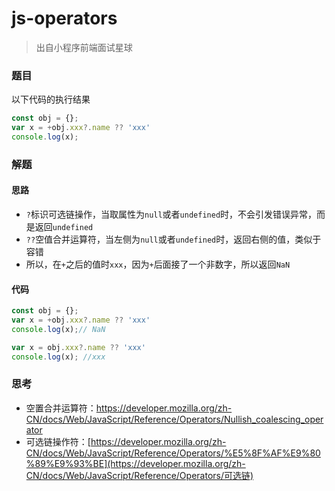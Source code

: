 # js-operators

> 出自小程序前端面试星球

### 题目

以下代码的执行结果

```javascript
const obj = {};
var x = +obj.xxx?.name ?? 'xxx'
console.log(x);
```



### 解题

#### 思路

* `?`标识可选链操作，当取属性为`null`或者`undefined`时，不会引发错误异常，而是返回`undefined`
* `??`空值合并运算符，当左侧为`null`或者`undefined`时，返回右侧的值，类似于容错
* 所以，在`+`之后的值时`xxx`，因为`+`后面接了一个非数字，所以返回`NaN`

#### 代码

```javascript
const obj = {};
var x = +obj.xxx?.name ?? 'xxx'
console.log(x);// NaN

var x = obj.xxx?.name ?? 'xxx'
console.log(x); //xxx
```



### 思考

* 空置合并运算符：https://developer.mozilla.org/zh-CN/docs/Web/JavaScript/Reference/Operators/Nullish_coalescing_operator
* 可选链操作符：[https://developer.mozilla.org/zh-CN/docs/Web/JavaScript/Reference/Operators/%E5%8F%AF%E9%80%89%E9%93%BE](https://developer.mozilla.org/zh-CN/docs/Web/JavaScript/Reference/Operators/可选链)

